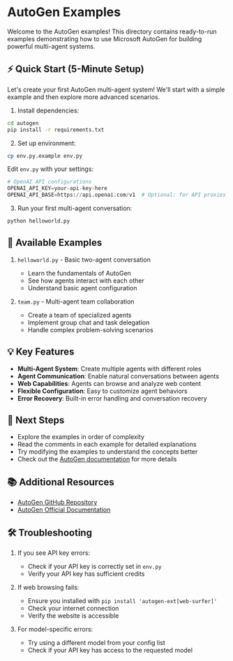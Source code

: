 # AutoGen Examples

Welcome to the AutoGen examples! This directory contains ready-to-run examples demonstrating how to use Microsoft AutoGen for building powerful multi-agent systems.

## ⚡ Quick Start (5-Minute Setup)

Let's create your first AutoGen multi-agent system! We'll start with a simple example and then explore more advanced scenarios.

1. Install dependencies:
```bash
cd autogen
pip install -r requirements.txt
```

2. Set up environment:
```bash
cp env.py.example env.py
```

Edit `env.py` with your settings:
```python
# OpenAI API configurations
OPENAI_API_KEY=your-api-key-here
OPENAI_API_BASE=https://api.openai.com/v1  # Optional: for API proxies
```

3. Run your first multi-agent conversation:
```bash
python helloworld.py
```

## 🚀 Available Examples

1. `helloworld.py` - Basic two-agent conversation
   - Learn the fundamentals of AutoGen
   - See how agents interact with each other
   - Understand basic agent configuration

2. `team.py` - Multi-agent team collaboration
   - Create a team of specialized agents
   - Implement group chat and task delegation
   - Handle complex problem-solving scenarios

## 💡 Key Features

- **Multi-Agent System**: Create multiple agents with different roles
- **Agent Communication**: Enable natural conversations between agents
- **Web Capabilities**: Agents can browse and analyze web content
- **Flexible Configuration**: Easy to customize agent behaviors
- **Error Recovery**: Built-in error handling and conversation recovery

## 🤝 Next Steps
- Explore the examples in order of complexity
- Read the comments in each example for detailed explanations
- Try modifying the examples to understand the concepts better
- Check out the [AutoGen documentation](https://microsoft.github.io/autogen/stable/reference/index.html) for more details

## 📚 Additional Resources

- [AutoGen GitHub Repository](https://github.com/microsoft/autogen)
- [AutoGen Official Documentation](https://microsoft.github.io/autogen/stable/reference/index.html)

## 🛠️ Troubleshooting

1. If you see API key errors:
   - Check if your API key is correctly set in `env.py`
   - Verify your API key has sufficient credits

2. If web browsing fails:
   - Ensure you installed with `pip install 'autogen-ext[web-surfer]'`
   - Check your internet connection
   - Verify the website is accessible

3. For model-specific errors:
   - Try using a different model from your config list
   - Check if your API key has access to the requested model
